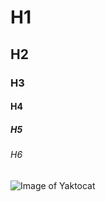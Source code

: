 # H1
## H2
### H3
#### H4
##### H5
###### H6
<img src="https://octodex.github.com/images/yaktocat.png" alt="Image of Yaktocat">
